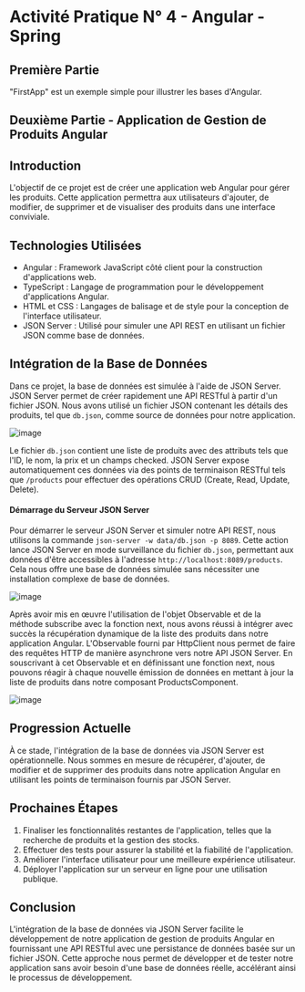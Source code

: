 # Activité Pratique N° 4 - Angular - Spring
## Première Partie
"FirstApp" est un exemple simple pour illustrer les bases d'Angular. 

## Deuxième Partie - Application de Gestion de Produits Angular

## Introduction
L'objectif de ce projet est de créer une application web Angular pour gérer les produits. Cette application permettra aux utilisateurs d'ajouter, de modifier, de supprimer et de visualiser des produits dans une interface conviviale.

## Technologies Utilisées
- Angular : Framework JavaScript côté client pour la construction d'applications web.
- TypeScript : Langage de programmation pour le développement d'applications Angular.
- HTML et CSS : Langages de balisage et de style pour la conception de l'interface utilisateur.
- JSON Server : Utilisé pour simuler une API REST en utilisant un fichier JSON comme base de données.

## Intégration de la Base de Données
Dans ce projet, la base de données est simulée à l'aide de JSON Server. JSON Server permet de créer rapidement une API RESTful à partir d'un fichier JSON. Nous avons utilisé un fichier JSON contenant les détails des produits, tel que `db.json`, comme source de données pour notre application.

![image](https://github.com/ducloser90/SD_Activite4/assets/167253342/8218c8b2-124f-4a09-8d11-b1a412bc46fa)


Le fichier `db.json` contient une liste de produits avec des attributs tels que l'ID, le nom, la prix et un champs checked. JSON Server expose automatiquement ces données via des points de terminaison RESTful tels que `/products` pour effectuer des opérations CRUD (Create, Read, Update, Delete).

#### Démarrage du Serveur JSON Server
Pour démarrer le serveur JSON Server et simuler notre API REST, nous utilisons la commande `json-server -w data/db.json -p 8089`. Cette action lance JSON Server en mode surveillance du fichier `db.json`, permettant aux données d'être accessibles à l'adresse `http://localhost:8089/products`. Cela nous offre une base de données simulée sans nécessiter une installation complexe de base de données.

![image](https://github.com/ducloser90/SD_Activite4/assets/167253342/f6f34d2c-2f18-48ee-af15-0de2f6bf7764)

Après avoir mis en œuvre l'utilisation de l'objet Observable et de la méthode subscribe avec la fonction next, nous avons réussi à intégrer avec succès la récupération dynamique de la liste des produits dans notre application Angular. L'Observable fourni par HttpClient nous permet de faire des requêtes HTTP de manière asynchrone vers notre API JSON Server. En souscrivant à cet Observable et en définissant une fonction next, nous pouvons réagir à chaque nouvelle émission de données en mettant à jour la liste de produits dans notre composant ProductsComponent.

![image](https://github.com/ducloser90/SD_Activite4/assets/167253342/2a484c2a-a40e-4b93-98a4-56ca7ab92eec)


## Progression Actuelle
À ce stade, l'intégration de la base de données via JSON Server est opérationnelle. Nous sommes en mesure de récupérer, d'ajouter, de modifier et de supprimer des produits dans notre application Angular en utilisant les points de terminaison fournis par JSON Server.

## Prochaines Étapes
1. Finaliser les fonctionnalités restantes de l'application, telles que la recherche de produits et la gestion des stocks.
2. Effectuer des tests pour assurer la stabilité et la fiabilité de l'application.
3. Améliorer l'interface utilisateur pour une meilleure expérience utilisateur.
4. Déployer l'application sur un serveur en ligne pour une utilisation publique.

## Conclusion
L'intégration de la base de données via JSON Server facilite le développement de notre application de gestion de produits Angular en fournissant une API RESTful avec une persistance de données basée sur un fichier JSON. Cette approche nous permet de développer et de tester notre application sans avoir besoin d'une base de données réelle, accélérant ainsi le processus de développement.
